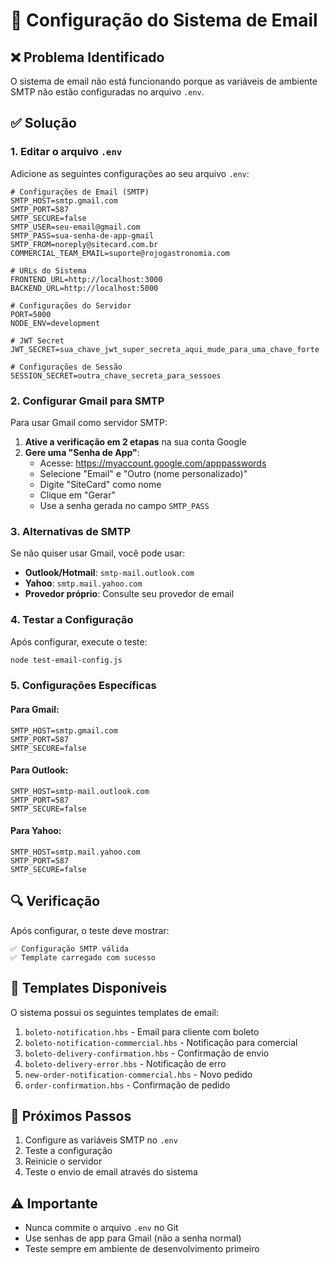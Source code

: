 # 🔧 Configuração do Sistema de Email

## ❌ Problema Identificado

O sistema de email não está funcionando porque as variáveis de ambiente SMTP não estão configuradas no arquivo `.env`.

## ✅ Solução

### 1. Editar o arquivo `.env`

Adicione as seguintes configurações ao seu arquivo `.env`:

```env
# Configurações de Email (SMTP)
SMTP_HOST=smtp.gmail.com
SMTP_PORT=587
SMTP_SECURE=false
SMTP_USER=seu-email@gmail.com
SMTP_PASS=sua-senha-de-app-gmail
SMTP_FROM=noreply@sitecard.com.br
COMMERCIAL_TEAM_EMAIL=suporte@rojogastronomia.com

# URLs do Sistema
FRONTEND_URL=http://localhost:3000
BACKEND_URL=http://localhost:5000

# Configurações do Servidor
PORT=5000
NODE_ENV=development

# JWT Secret
JWT_SECRET=sua_chave_jwt_super_secreta_aqui_mude_para_uma_chave_forte

# Configurações de Sessão
SESSION_SECRET=outra_chave_secreta_para_sessoes
```

### 2. Configurar Gmail para SMTP

Para usar Gmail como servidor SMTP:

1. **Ative a verificação em 2 etapas** na sua conta Google
2. **Gere uma "Senha de App"**:
   - Acesse: https://myaccount.google.com/apppasswords
   - Selecione "Email" e "Outro (nome personalizado)"
   - Digite "SiteCard" como nome
   - Clique em "Gerar"
   - Use a senha gerada no campo `SMTP_PASS`

### 3. Alternativas de SMTP

Se não quiser usar Gmail, você pode usar:

- **Outlook/Hotmail**: `smtp-mail.outlook.com`
- **Yahoo**: `smtp.mail.yahoo.com`
- **Provedor próprio**: Consulte seu provedor de email

### 4. Testar a Configuração

Após configurar, execute o teste:

```bash
node test-email-config.js
```

### 5. Configurações Específicas

#### Para Gmail:
```env
SMTP_HOST=smtp.gmail.com
SMTP_PORT=587
SMTP_SECURE=false
```

#### Para Outlook:
```env
SMTP_HOST=smtp-mail.outlook.com
SMTP_PORT=587
SMTP_SECURE=false
```

#### Para Yahoo:
```env
SMTP_HOST=smtp.mail.yahoo.com
SMTP_PORT=587
SMTP_SECURE=false
```

## 🔍 Verificação

Após configurar, o teste deve mostrar:

```
✅ Configuração SMTP válida
✅ Template carregado com sucesso
```

## 📧 Templates Disponíveis

O sistema possui os seguintes templates de email:

1. `boleto-notification.hbs` - Email para cliente com boleto
2. `boleto-notification-commercial.hbs` - Notificação para comercial
3. `boleto-delivery-confirmation.hbs` - Confirmação de envio
4. `boleto-delivery-error.hbs` - Notificação de erro
5. `new-order-notification-commercial.hbs` - Novo pedido
6. `order-confirmation.hbs` - Confirmação de pedido

## 🚀 Próximos Passos

1. Configure as variáveis SMTP no `.env`
2. Teste a configuração
3. Reinicie o servidor
4. Teste o envio de email através do sistema

## ⚠️ Importante

- Nunca commite o arquivo `.env` no Git
- Use senhas de app para Gmail (não a senha normal)
- Teste sempre em ambiente de desenvolvimento primeiro 